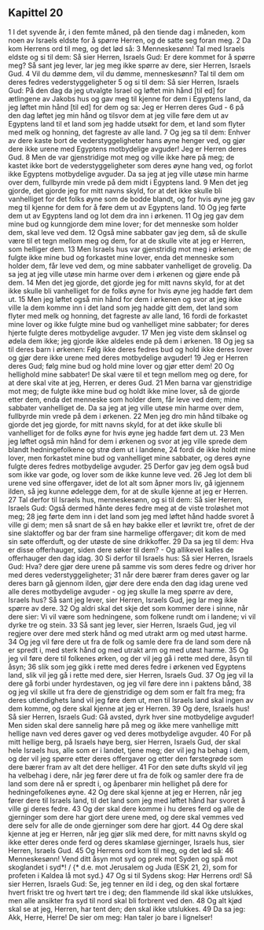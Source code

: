 ## Kapittel 20

1 I det syvende år, i den femte måned, på den tiende dag i måneden, kom noen av Israels eldste for å spørre Herren, og de satte seg foran meg.
2 Da kom Herrens ord til meg, og det lød så:
3 Menneskesønn! Tal med Israels eldste og si til dem: Så sier Herren, Israels Gud: Er dere kommet for å spørre meg? Så sant jeg lever, lar jeg meg ikke spørre av dere, sier Herren, Israels Gud.
4 Vil du dømme dem, vil du dømme, menneskesønn? Tal til dem om deres fedres vederstyggeligheter
5 og si til dem: Så sier Herren, Israels Gud: På den dag da jeg utvalgte Israel og løftet min hånd [til ed] for ætlingene av Jakobs hus og gav meg til kjenne for dem i Egyptens land, da jeg løftet min hånd [til ed] for dem og sa: Jeg er Herren deres Gud -
6 på den dag løftet jeg min hånd og tilsvor dem at jeg ville føre dem ut av Egyptens land til et land som jeg hadde utsøkt for dem, et land som flyter med melk og honning, det fagreste av alle land.
7 Og jeg sa til dem: Enhver av dere kaste bort de vederstyggeligheter hans øyne henger ved, og gjør dere ikke urene med Egyptens motbydelige avguder! Jeg er Herren deres Gud.
8 Men de var gjenstridige mot meg og ville ikke høre på meg; de kastet ikke bort de vederstyggeligheter som deres øyne hang ved, og forlot ikke Egyptens motbydelige avguder. Da sa jeg at jeg ville utøse min harme over dem, fullbyrde min vrede på dem midt i Egyptens land.
9 Men det jeg gjorde, det gjorde jeg for mitt navns skyld, for at det ikke skulle bli vanhelliget for det folks øyne som de bodde blandt, og for hvis øyne jeg gav meg til kjenne for dem for å føre dem ut av Egyptens land.
10 Og jeg førte dem ut av Egyptens land og lot dem dra inn i ørkenen.
11 Og jeg gav dem mine bud og kunngjorde dem mine lover; for det menneske som holder dem, skal leve ved dem.
12 Også mine sabbater gav jeg dem, så de skulle være til et tegn mellom meg og dem, for at de skulle vite at jeg er Herren, som helliger dem.
13 Men Israels hus var gjenstridig mot meg i ørkenen; de fulgte ikke mine bud og forkastet mine lover, enda det menneske som holder dem, får leve ved dem, og mine sabbater vanhelliget de grovelig. Da sa jeg at jeg ville utøse min harme over dem i ørkenen og gjøre ende på dem.
14 Men det jeg gjorde, det gjorde jeg for mitt navns skyld, for at det ikke skulle bli vanhelliget for de folks øyne for hvis øyne jeg hadde ført dem ut.
15 Men jeg løftet også min hånd for dem i ørkenen og svor at jeg ikke ville la dem komme inn i det land som jeg hadde gitt dem, det land som flyter med melk og honning, det fagreste av alle land,
16 fordi de forkastet mine lover og ikke fulgte mine bud og vanhelliget mine sabbater; for deres hjerte fulgte deres motbydelige avguder.
17 Men jeg viste dem skånsel og ødela dem ikke; jeg gjorde ikke aldeles ende på dem i ørkenen.
18 Og jeg sa til deres barn i ørkenen: Følg ikke deres fedres bud og hold ikke deres lover og gjør dere ikke urene med deres motbydelige avguder!
19 Jeg er Herren deres Gud; følg mine bud og hold mine lover og gjør etter dem!
20 Og hellighold mine sabbater! De skal være til et tegn mellom meg og dere, for at dere skal vite at jeg, Herren, er deres Gud.
21 Men barna var gjenstridige mot meg; de fulgte ikke mine bud og holdt ikke mine lover, så de gjorde etter dem, enda det menneske som holder dem, får leve ved dem; mine sabbater vanhelliget de. Da sa jeg at jeg ville utøse min harme over dem, fullbyrde min vrede på dem i ørkenen.
22 Men jeg dro min hånd tilbake og gjorde det jeg gjorde, for mitt navns skyld, for at det ikke skulle bli vanhelliget for de folks øyne for hvis øyne jeg hadde ført dem ut.
23 Men jeg løftet også min hånd for dem i ørkenen og svor at jeg ville sprede dem blandt hedningefolkene og strø dem ut i landene,
24 fordi de ikke holdt mine lover, men forkastet mine bud og vanhelliget mine sabbater, og deres øyne fulgte deres fedres motbydelige avguder.
25 Derfor gav jeg dem også bud som ikke var gode, og lover som de ikke kunne leve ved.
26 Jeg lot dem bli urene ved sine offergaver, idet de lot alt som åpner mors liv, gå igjennem ilden, så jeg kunne ødelegge dem, for at de skulle kjenne at jeg er Herren.
27 Tal derfor til Israels hus, menneskesønn, og si til dem: Så sier Herren, Israels Gud: Også dermed hånte deres fedre meg at de viste troløshet mot meg;
28 jeg førte dem inn i det land som jeg med løftet hånd hadde svoret å ville gi dem; men så snart de så en høy bakke eller et løvrikt tre, ofret de der sine slaktoffer og bar der fram sine harmelige offergaver; dit kom de med sin søte offerduft, og der utøste de sine drikkoffer.
29 Da sa jeg til dem: Hva er disse offerhauger, siden dere søker til dem? - Og allikevel kalles de offerhauger den dag idag.
30 Si derfor til Israels hus: Så sier Herren, Israels Gud: Hva? dere gjør dere urene på samme vis som deres fedre og driver hor med deres vederstyggeligheter;
31 når dere bærer fram deres gaver og lar deres barn gå gjennom ilden, gjør dere dere enda den dag idag urene ved alle deres motbydelige avguder - og jeg skulle la meg spørre av dere, Israels hus? Så sant jeg lever, sier Herren, Israels Gud, jeg lar meg ikke spørre av dere.
32 Og aldri skal det skje det som kommer dere i sinne, når dere sier: Vi vil være som hedningene, som folkene rundt om i landene; vi vil dyrke tre og stein.
33 Så sant jeg lever, sier Herren, Israels Gud, jeg vil regjere over dere med sterk hånd og med utrakt arm og med utøst harme.
34 Og jeg vil føre dere ut fra de folk og samle dere fra de land som dere nå er spredt i, med sterk hånd og med utrakt arm og med utøst harme.
35 Og jeg vil føre dere til folkenes ørken, og der vil jeg gå i rette med dere, åsyn til åsyn;
36 slik som jeg gikk i rette med deres fedre i ørkenen ved Egyptens land, slik vil jeg gå i rette med dere, sier Herren, Israels Gud.
37 Og jeg vil la dere gå forbi under hyrdestaven, og jeg vil føre dere inn i paktens bånd,
38 og jeg vil skille ut fra dere de gjenstridige og dem som er falt fra meg; fra deres utlendighets land vil jeg føre dem ut, men til Israels land skal ingen av dem komme, og dere skal kjenne at jeg er Herren.
39 Og dere, Israels hus! Så sier Herren, Israels Gud: Gå avsted, dyrk hver sine motbydelige avguder! Men siden skal dere sannelig høre på meg og ikke mere vanhellige mitt hellige navn ved deres gaver og ved deres motbydelige avguder.
40 For på mitt hellige berg, på Israels høye berg, sier Herren, Israels Gud, der skal hele Israels hus, alle som er i landet, tjene meg; der vil jeg ha behag i dem, og der vil jeg spørre etter deres offergaver og etter den førstegrøde som dere bærer fram av alt det dere helliger.
41 For den søte dufts skyld vil jeg ha velbehag i dere, når jeg fører dere ut fra de folk og samler dere fra de land som dere nå er spredt i, og åpenbarer min hellighet på dere for hedningefolkenes øyne.
42 Og dere skal kjenne at jeg er Herren, når jeg fører dere til Israels land, til det land som jeg med løftet hånd har svoret å ville gi deres fedre.
43 Og der skal dere komme i hu deres ferd og alle de gjerninger som dere har gjort dere urene med, og dere skal vemmes ved dere selv for alle de onde gjerninger som dere har gjort.
44 Og dere skal kjenne at jeg er Herren, når jeg gjør slik med dere, for mitt navns skyld og ikke etter deres onde ferd og deres skamløse gjerninger, Israels hus, sier Herren, Israels Gud.
45 Og Herrens ord kom til meg, og det lød så:
46 Menneskesønn! Vend ditt åsyn mot syd og prek mot Syden og spå mot skoglandet i syd*! / {* d.e. mot Jerusalem og Juda (ESK 21, 2), som for profeten i Kaldea lå mot syd.}
47 Og si til Sydens skog: Hør Herrens ord! Så sier Herren, Israels Gud: Se, jeg tenner en ild i deg, og den skal fortære hvert friskt tre og hvert tørt tre i deg; den flammende ild skal ikke utslukkes, men alle ansikter fra syd til nord skal bli forbrent ved den.
48 Og alt kjød skal se at jeg, Herren, har tent den; den skal ikke utslukkes.
49 Da sa jeg: Akk, Herre, Herre! De sier om meg: Han taler jo bare i lignelser!

